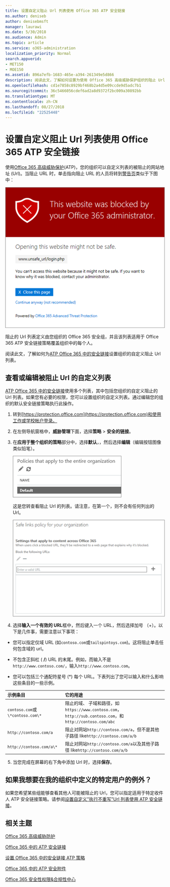 ```yaml
---
title: 设置自定义阻止 Url 列表使用 Office 365 ATP 安全链接
ms.author: deniseb
author: denisebmsft
manager: laurawi
ms.date: 5/30/2018
ms.audience: Admin
ms.topic: article
ms.service: o365-administration
localization_priority: Normal
search.appverid:
- MET150
- MOE150
ms.assetid: 896a7efb-1683-465e-a394-261349e5d866
description: 阅读此文，了解如何设置为使用 Office 365 高级威胁保护组织的阻止 Url 的列表。阻止的 Url 将适用于电子邮件和根据您 ATP 安全链接策略的 Office 文档。
ms.openlocfilehash: cd1e7858c8929bf468b2a4d5e09ccde9d5adc7b1
ms.sourcegitcommit: 36c5466056cdef6ad2a8d9372f2bc009a30892bb
ms.translationtype: MT
ms.contentlocale: zh-CN
ms.lasthandoff: 08/27/2018
ms.locfileid: "22525448"
---
```

# <a name="set-up-a-custom-blocked-urls-list-using-office-365-atp-safe-links"></a>设置自定义阻止 Url 列表使用 Office 365 ATP 安全链接

使用[Office 365 高级威胁保护](office-365-atp.md)(ATP)，您的组织可以自定义列表的被阻止的网站地址 (Url)。当阻止 URL 时，单击指向阻止 URL 的人员将转到[警告页](atp-safe-links-warning-pages.md)类似于下图中： 
  
![阻止此网站](media/6b4bda2d-a1e6-419e-8b10-588e83c3af3f.png)
  
阻止的 Url 列表定义由您组织的 Office 365 安全组，并且该列表适用于 Office 365 ATP 安全链接策略覆盖组织中的每个人。 
  
阅读此文，了解如何为[ATP Office 365 中的安全链接](atp-safe-links.md)设置组织的自定义阻止 Url 列表。
  
## <a name="view-or-edit-a-custom-list-of-blocked-urls"></a>查看或编辑被阻止 Url 的自定义列表

[ATP Office 365 中的安全链接](atp-safe-links.md)使用多个列表，其中包括您组织的自定义阻止的 Url 列表。如果您有必要的权限，您可以设置组织的自定义列表。通过编辑您的组织的默认安全链接策略执行此操作。
  
1. 转到[https://protection.office.com](https://protection.office.com)和使用工作或学校帐户登录。 
    
2. 在左侧导航窗格中，**威胁管理**下面，选择**策略** \> **安全的链接**。
    
3. 在**应用于整个组织的策略**部分中，选择**默认**，，然后选择**编辑**（编辑按钮图像类似铅笔）。 
    
    ![单击编辑来编辑您的安全链接保护的默认策略](media/d08f9615-d947-4033-813a-d310ec2c8cca.png)
  
    这是您转查看阻止 Url 的列表。请注意，在第一个，则不会有任何列出的 Url。
    
    ![阻止 Url 列表是在默认适用于您的整个组织的安全链接策略。](media/575e1449-6191-40ac-b626-030a2fd3fb11.png)
  
4. 选择**输入一个有效的 URL**框中，然后键入一个 URL，然后选择加号 （+）。以下是几件事，需要注意以下事项： 
    
  - 您可以指定仅域 URL (如`contoso.com`或`tailspintoys.com`)。这将阻止单击任何包含域的 url。
    
  - 不包含正斜杠 ( **/**) URL 的末尾。例如，而输入不是`http://www.contoso.com/`，输入`http://www.contoso.com`。
    
  - 您可以包括三个通配符星号 (\*) 每个 URL。下表列出了您可以输入和什么影响这些条目的一些示例。
    
|**示例条目**|**它的用途**|
|:-----|:-----|
|`contoso.com`或`\*contoso.com\*`  <br/> |阻止的域、 子域和路径，如`https://www.contoso.com`， `http://sub.contoso.com`，和`http://contoso.com/abc`  <br/> |
|`http://contoso.com/a`  <br/> |阻止对网站`http://contoso.com/a`，但不是其他子路径 like`http://contoso.com/a/b`  <br/> |
|`http://contoso.com/a\*`  <br/> |阻止对网站`http://contoso.com/a`以及其他子路径 like`http://contoso.com/a/b`  <br/> |
   
5. 当您完成在屏幕的右下角中添加 Url 时，选择**保存**。
    
## <a name="what-if-i-want-to-define-exceptions-for-certain-users-in-my-organization"></a>如果我想要在我的组织中定义的特定用户的例外？

如果您希望某些组能够查看其他人可能被阻止的 Url，您可以指定适用于特定收件人 ATP 安全链接策略。请参阅[设置自定义"执行不重写"Url 列表使用 ATP 安全链接](set-up-a-custom-do-not-rewrite-urls-list-with-atp.md)。
  
## <a name="related-topics"></a>相关主题

[Office 365 高级威胁防护](office-365-atp.md)
  
[Office 365 中的 ATP 安全链接](atp-safe-links.md)
  
[设置 Office 365 中的安全链接 ATP 策略](set-up-atp-safe-links-policies.md)
  
[Office 365 中的 ATP 安全附件](atp-safe-attachments.md)

[Office 365 安全性权限&amp;合规性中心](permissions-in-the-security-and-compliance-center.md)
  

